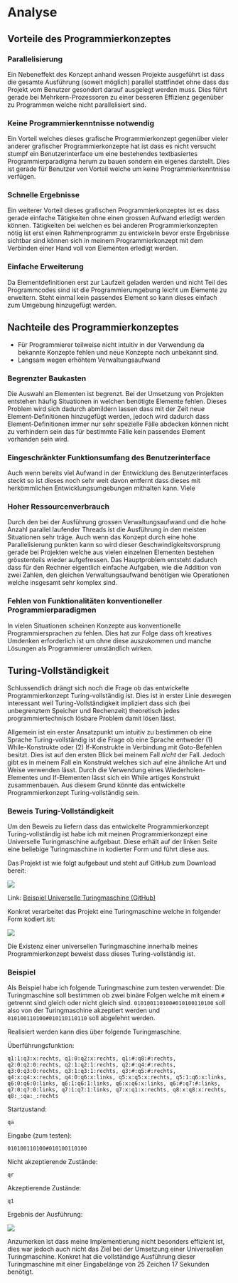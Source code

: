 # Analyse

## Vorteile des Programmierkonzeptes

### Parallelisierung

Ein Nebeneffekt des Konzept anhand wessen Projekte ausgeführt ist dass die gesamte Ausführung (soweit möglich) parallel stattfindet ohne dass das Projekt vom Benutzer gesondert darauf ausgelegt werden muss. Dies führt gerade bei Mehrkern-Prozessoren zu einer besseren Effizienz gegenüber zu Programmen welche nicht parallelisiert sind.

### Keine Programmierkenntnisse notwendig

Ein Vorteil welches dieses grafische Programmierkonzept gegenüber vieler anderer grafischer Programmierkonzepte hat ist dass es nicht versucht stumpf ein Benutzerinterface um eine bestehendes textbasiertes Programmierparadigma herum zu bauen sondern ein eigenes darstellt. Dies ist gerade für Benutzer von Vorteil welche um keine Programmierkenntnisse verfügen.

### Schnelle Ergebnisse

Ein weiterer Vorteil dieses grafischen Programmierkonzeptes ist es dass gerade einfache Tätigkeiten ohne einen grossen Aufwand erledigt werden können. Tätigkeiten bei welchen es bei anderen Programmierkonzepten nötig ist erst einen Rahmenprogramm zu entwickeln bevor erste Ergebnisse sichtbar sind können sich in meinem Programmierkonzept mit dem Verbinden einer Hand voll von Elementen erledigt werden.

### Einfache Erweiterung

Da Elementdefinitionen erst zur Laufzeit geladen werden und nicht Teil des Programmcodes sind ist die Programmierumgebung leicht um Elemente zu erweitern. Steht einmal kein passendes Element so kann dieses einfach zum Umgebung hinzugefügt werden.

## Nachteile des Programmierkonzeptes

- Für Programmierer teilweise nicht intuitiv in der Verwendung da bekannte Konzepte fehlen und neue Konzepte noch unbekannt sind.
- Langsam wegen erhöhtem Verwaltungsaufwand

### Begrenzter Baukasten

Die Auswahl an Elementen ist begrenzt. Bei der Umsetzung von Projekten entstehen häufig Situationen in welchen benötigte Elemente fehlen. Dieses Problem wird sich dadurch abmildern lassen dass mit der Zeit neue Element-Definitionen hinzugefügt werden, jedoch wird dadurch dass Element-Definitionen immer nur sehr spezielle Fälle abdecken können nicht zu verhindern sein das für bestimmte Fälle kein passendes Element vorhanden sein wird.

### Eingeschränkter Funktionsumfang des Benutzerinterface

Auch wenn bereits viel Aufwand in der Entwicklung des Benutzerinterfaces steckt so ist dieses noch sehr weit davon entfernt dass dieses mit herkömmlichen Entwicklungsumgebungen mithalten kann. Viele

### Hoher Ressourcenverbrauch

Durch den bei der Ausführung grossen Verwaltungsaufwand und die hohe Anzahl parallel laufender Threads ist die Ausführung in den meisten Situationen sehr träge. Auch wenn das Konzept durch eine hohe Parallelisierung punkten kann so wird dieser Geschwindigkeitsvorsprung gerade bei Projekten welche aus vielen einzelnen Elementen bestehen grösstenteils wieder aufgefressen. Das Hauptproblem entsteht dadurch dass für den Rechner eigentlich einfache Aufgaben, wie die Addition von zwei Zahlen, den gleichen Verwaltungsaufwand benötigen wie Operationen welche insgesamt sehr komplex sind.

### Fehlen von Funktionalitäten konventioneller Programmierparadigmen

In vielen Situationen scheinen Konzepte aus konventionelle Programmiersprachen zu fehlen. Dies hat zur Folge dass oft kreatives Umdenken erforderlich ist um ohne diese auszukommen und manche Lösungen als Programmierer umständlich wirken.

## Turing-Vollständigkeit

Schlussendlich drängt sich noch die Frage ob das entwickelte Programmierkonzept Turing-vollständig ist. Dies ist in erster Linie deswegen interessant weil Turing-Vollständigkeit impliziert dass sich (bei unbegrenztem Speicher und Rechenzeit) theoretisch jedes programmiertechnisch lösbare Problem damit lösen lässt.

Allgemein ist ein erster Ansatzpunkt um intuitiv zu bestimmen ob eine Sprache Turing-vollständig ist die Frage ob eine Sprache entweder (1) While-Konstrukte oder (2) If-Konstrukte in Verbindung mit Goto-Befehlen besitzt. Dies ist auf den ersten Blick bei meinem Fall *nicht* der Fall. Jedoch gibt es in meinem Fall ein Konstrukt welches sich auf eine ähnliche Art und Weise verwenden lässt. Durch die Verwendung eines Wiederholen-Elementes und If-Elementen lässt sich ein While artiges Konstrukt zusammenbauen. Aus diesem Grund könnte das entwickelte Programmierkonzept Turing-vollständig sein.

### Beweis Turing-Vollständigkeit

Um den Beweis zu liefern dass das entwickelte Programmierkonzept Turing-vollständig ist habe ich mit meinen Programmierkonzept eine Universelle Turingmaschine aufgebaut. Diese erhält auf der linken Seite eine beliebige Turingmaschine in kodierter Form und führt diese aus.

Das Projekt ist wie folgt aufgebaut und steht auf GitHub zum Download bereit:

![](Grafiken/Analyse/UTM.psd)

Link: [Beispiel Universelle Turingmaschine (GitHub)](https://github.com/colbach/Bachelor-Projekt/tree/master/Beispiele/Universelle%20Turingmaschine)

Konkret verarbeitet das Projekt eine Turingmaschine welche in folgender Form kodiert ist:

![](Grafiken/Analyse/Erklaerung-Eingabe-UTM.psd)

Die Existenz einer universellen Turingmaschine innerhalb meines Programmierkonzept beweist dass dieses Turing-vollständig ist.

### Beispiel

Als Beispiel habe ich folgende Turingmaschine zum testen verwendet:
Die Turingmaschine soll bestimmen ob zwei binäre Folgen welche mit einem `#` getrennt sind gleich oder nicht gleich sind.
`010100110100#010100110100` soll also von der Turingmaschine akzeptiert werden und `010100110100#010110110110` soll abgelehnt werden.

Realisiert werden kann dies über folgende Turingmaschine.

Überführungsfunktion:

```
q1:1:q3:x:rechts, q1:0:q2:x:rechts, q1:#:q8:#:rechts, q2:0:q2:0:rechts, q2:1:q2:1:rechts, q2:#:q4:#:rechts, q3:0:q3:0:rechts, q3:1:q3:1:rechts, q3:#:q5:#:rechts, q4:x:q4:x:rechts, q4:0:q6:x:links, q5:x:q5:x:rechts, q5:1:q6:x:links, q6:0:q6:0:links, q6:1:q6:1:links, q6:x:q6:x:links, q6:#:q7:#:links, q7:0:q7:0:links, q7:1:q7:1:links, q7:x:q1:x:rechts, q8:x:q8:x:rechts, q8:_:qa:_:rechts
```

Startzustand:

```
qa
```

Eingabe (zum testen):

```
010100110100#010100110100
```

Nicht akzeptierende Zustände:

```
qr
```

Akzeptierende Zustände:

```
q1
```

Ergebnis der Ausführung:

![](Grafiken/Analyse/Bericht-Ausfuehrung-Beispiel.png)

Anzumerken ist dass meine Implementierung nicht besonders effizient ist, dies war jedoch auch nicht das Ziel bei der Umsetzung einer Universellen Turingmaschine. Konkret hat die vollständige Ausführung dieser Turingmaschine mit einer Eingabelänge von 25 Zeichen 17 Sekunden benötigt.
